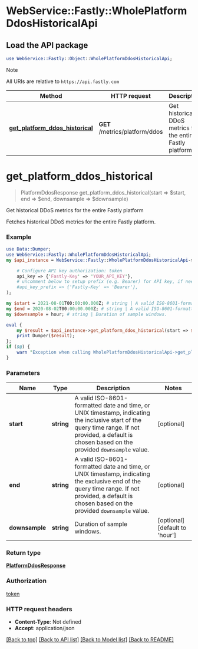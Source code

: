 # WebService::Fastly::WholePlatformDdosHistoricalApi

## Load the API package
```perl
use WebService::Fastly::Object::WholePlatformDdosHistoricalApi;
```

> [!NOTE]
> All URIs are relative to `https://api.fastly.com`

Method | HTTP request | Description
------ | ------------ | -----------
[**get_platform_ddos_historical**](WholePlatformDdosHistoricalApi.md#get_platform_ddos_historical) | **GET** /metrics/platform/ddos | Get historical DDoS metrics for the entire Fastly platform


# **get_platform_ddos_historical**
> PlatformDdosResponse get_platform_ddos_historical(start => $start, end => $end, downsample => $downsample)

Get historical DDoS metrics for the entire Fastly platform

Fetches historical DDoS metrics for the entire Fastly platform.

### Example
```perl
use Data::Dumper;
use WebService::Fastly::WholePlatformDdosHistoricalApi;
my $api_instance = WebService::Fastly::WholePlatformDdosHistoricalApi->new(

    # Configure API key authorization: token
    api_key => {'Fastly-Key' => 'YOUR_API_KEY'},
    # uncomment below to setup prefix (e.g. Bearer) for API key, if needed
    #api_key_prefix => {'Fastly-Key' => 'Bearer'},
);

my $start = 2021-08-01T00:00:00.000Z; # string | A valid ISO-8601-formatted date and time, or UNIX timestamp, indicating the inclusive start of the query time range. If not provided, a default is chosen based on the provided `downsample` value.
my $end = 2020-08-02T00:00:00.000Z; # string | A valid ISO-8601-formatted date and time, or UNIX timestamp, indicating the exclusive end of the query time range. If not provided, a default is chosen based on the provided `downsample` value.
my $downsample = hour; # string | Duration of sample windows.

eval {
    my $result = $api_instance->get_platform_ddos_historical(start => $start, end => $end, downsample => $downsample);
    print Dumper($result);
};
if ($@) {
    warn "Exception when calling WholePlatformDdosHistoricalApi->get_platform_ddos_historical: $@\n";
}
```

### Parameters

Name | Type | Description  | Notes
------------- | ------------- | ------------- | -------------
 **start** | **string**| A valid ISO-8601-formatted date and time, or UNIX timestamp, indicating the inclusive start of the query time range. If not provided, a default is chosen based on the provided `downsample` value. | [optional] 
 **end** | **string**| A valid ISO-8601-formatted date and time, or UNIX timestamp, indicating the exclusive end of the query time range. If not provided, a default is chosen based on the provided `downsample` value. | [optional] 
 **downsample** | **string**| Duration of sample windows. | [optional] [default to &#39;hour&#39;]

### Return type

[**PlatformDdosResponse**](PlatformDdosResponse.md)

### Authorization

[token](../README.md#token)

### HTTP request headers

 - **Content-Type**: Not defined
 - **Accept**: application/json

[[Back to top]](#) [[Back to API list]](../README.md#documentation-for-api-endpoints) [[Back to Model list]](../README.md#documentation-for-models) [[Back to README]](../README.md)

